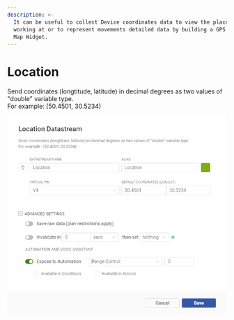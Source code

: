 ```yaml
---
description: >-
  It can be useful to collect Device coordinates data to view the places it was
  working at or to represent movements detailed data by building a GPS track in
  Map Widget.
---
```


# Location

Send coordinates \(longtitude, latitude\) in decimal degrees as two values of "double" variable type.   
For example: \(50.4501, 30.5234\)

![](../../../../.gitbook/assets/location_ds%20%281%29.png)

